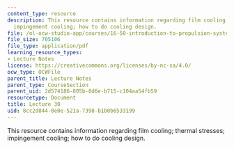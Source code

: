 ```yaml
---
content_type: resource
description: This resource contains information regarding film cooling; thermal stresses;
  impingement cooling; how to do cooling design.
file: /ol-ocw-studio-app/courses/16-50-introduction-to-propulsion-systems-spring-2012/8cc2d8440e0e521a7398b1b0b6533199_MIT16_50S12_lec30.pdf
file_size: 705106
file_type: application/pdf
learning_resource_types:
- Lecture Notes
license: https://creativecommons.org/licenses/by-nc-sa/4.0/
ocw_type: OCWFile
parent_title: Lecture Notes
parent_type: CourseSection
parent_uid: 2d574186-805b-8d6e-b715-c104aa54fb59
resourcetype: Document
title: Lecture 30
uid: 8cc2d844-0e0e-521a-7398-b1b0b6533199
---
```

This resource contains information regarding film cooling; thermal stresses; impingement cooling; how to do cooling design.